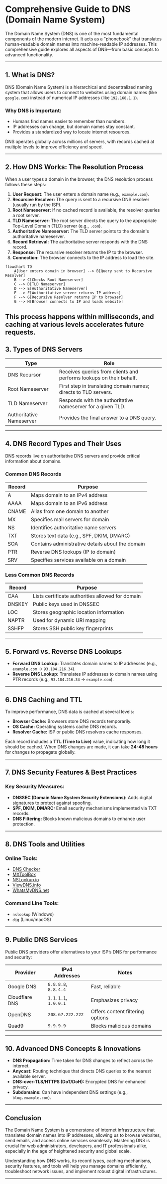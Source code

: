 # Comprehensive Guide to DNS (Domain Name System)

The Domain Name System (DNS) is one of the most fundamental components of the modern internet. It acts as a "phonebook" that translates human-readable domain names into machine-readable IP addresses. This comprehensive guide explores all aspects of DNS—from basic concepts to advanced functionality.

---

## 1. What is DNS?

DNS (Domain Name System) is a hierarchical and decentralized naming system that allows users to connect to websites using domain names (like `google.com`) instead of numerical IP addresses (like `192.168.1.1`).

### Why DNS is Important:

* Humans find names easier to remember than numbers.
* IP addresses can change, but domain names stay constant.
* Provides a standardized way to locate internet resources.

DNS operates globally across millions of servers, with records cached at multiple levels to improve efficiency and speed.

---

## 2. How DNS Works: The Resolution Process

When a user types a domain in the browser, the DNS resolution process follows these steps:

1. **User Request:** The user enters a domain name (e.g., `example.com`).
2. **Recursive Resolver:** The query is sent to a recursive DNS resolver (usually run by the ISP).
3. **Root Nameserver:** If no cached record is available, the resolver queries a root server.
4. **TLD Nameserver:** The root server directs the query to the appropriate Top-Level Domain (TLD) server (e.g., `.com`).
5. **Authoritative Nameserver:** The TLD server points to the domain's authoritative nameserver.
6. **Record Retrieval:** The authoritative server responds with the DNS record.
7. **Response:** The recursive resolver returns the IP to the browser.
8. **Connection:** The browser connects to the IP address to load the site.


```mermaid
flowchart TD
    A[User enters domain in browser] --> B[Query sent to Recursive Resolver]
    B --> C[Checks Root Nameserver]
    C --> D[TLD Nameserver]
    D --> E[Authoritative Nameserver]
    E --> F[Authoritative server returns IP address]
    F --> G[Recursive Resolver returns IP to browser]
    G --> H[Browser connects to IP and loads website]
```
This process happens within milliseconds, and caching at various levels accelerates future requests.
---

## 3. Types of DNS Servers

| Type                     | Role                                                                |
| ------------------------ | ------------------------------------------------------------------- |
| DNS Recursor             | Receives queries from clients and performs lookups on their behalf. |
| Root Nameserver          | First step in translating domain names; directs to TLD servers.     |
| TLD Nameserver           | Responds with the authoritative nameserver for a given TLD.         |
| Authoritative Nameserver | Provides the final answer to a DNS query.                           |

---

## 4. DNS Record Types and Their Uses

DNS records live on authoritative DNS servers and provide critical information about domains.

### Common DNS Records

| Record | Purpose                                          |
| ------ | ------------------------------------------------ |
| A      | Maps domain to an IPv4 address                   |
| AAAA   | Maps domain to an IPv6 address                   |
| CNAME  | Alias from one domain to another                 |
| MX     | Specifies mail servers for domain                |
| NS     | Identifies authoritative name servers            |
| TXT    | Stores text data (e.g., SPF, DKIM, DMARC)        |
| SOA    | Contains administrative details about the domain |
| PTR    | Reverse DNS lookups (IP to domain)               |
| SRV    | Specifies services available on a domain         |

### Less Common DNS Records

| Record | Purpose                                          |
| ------ | ------------------------------------------------ |
| CAA    | Lists certificate authorities allowed for domain |
| DNSKEY | Public keys used in DNSSEC                       |
| LOC    | Stores geographic location information           |
| NAPTR  | Used for dynamic URI mapping                     |
| SSHFP  | Stores SSH public key fingerprints               |

---

## 5. Forward vs. Reverse DNS Lookups

* **Forward DNS Lookup:** Translates domain names to IP addresses (e.g., `example.com` → `93.184.216.34`).
* **Reverse DNS Lookup:** Translates IP addresses to domain names using PTR records (e.g., `93.184.216.34` → `example.com`).

---

## 6. DNS Caching and TTL

To improve performance, DNS data is cached at several levels:

* **Browser Cache:** Browsers store DNS records temporarily.
* **OS Cache:** Operating systems cache DNS records.
* **Resolver Cache:** ISP or public DNS resolvers cache responses.

Each record includes a **TTL (Time to Live)** value, indicating how long it should be cached. When DNS changes are made, it can take **24-48 hours** for changes to propagate globally.

---

## 7. DNS Security Features & Best Practices

### Key Security Measures:

* **DNSSEC (Domain Name System Security Extensions):** Adds digital signatures to protect against spoofing.
* **SPF, DKIM, DMARC:** Email security mechanisms implemented via TXT records.
* **DNS Filtering:** Blocks known malicious domains to enhance user protection.

---

## 8. DNS Tools and Utilities

### Online Tools:

* [DNS Checker](https://dnschecker.org)
* [MXToolBox](https://mxtoolbox.com)
* [NSLookup.io](https://nslookup.io)
* [ViewDNS.info](https://viewdns.info)
* [WhatsMyDNS.net](https://www.whatsmydns.net)

### Command Line Tools:

* `nslookup` (Windows)
* `dig` (Linux/macOS)

---

## 9. Public DNS Services

Public DNS providers offer alternatives to your ISP’s DNS for performance and security:

| Provider       | IPv4 Addresses       | Notes                            |
| -------------- | -------------------- | -------------------------------- |
| Google DNS     | `8.8.8.8`, `8.8.4.4` | Fast, reliable                   |
| Cloudflare DNS | `1.1.1.1`, `1.0.0.1` | Emphasizes privacy               |
| OpenDNS        | `208.67.222.222`     | Offers content filtering options |
| Quad9          | `9.9.9.9`            | Blocks malicious domains         |

---

## 10. Advanced DNS Concepts & Innovations

* **DNS Propagation:** Time taken for DNS changes to reflect across the internet.
* **Anycast:** Routing technique that directs DNS queries to the nearest available server.
* **DNS-over-TLS/HTTPS (DoT/DoH):** Encrypted DNS for enhanced privacy.
* **Subdomains:** Can have independent DNS settings (e.g., `blog.example.com`).

---

## Conclusion

The Domain Name System is a cornerstone of internet infrastructure that translates domain names into IP addresses, allowing us to browse websites, send emails, and access online services seamlessly. Mastering DNS is crucial for web administrators, developers, and IT professionals alike, especially in the age of heightened security and global scale.

Understanding how DNS works, its record types, caching mechanisms, security features, and tools will help you manage domains efficiently, troubleshoot network issues, and implement robust digital infrastructures.

---


